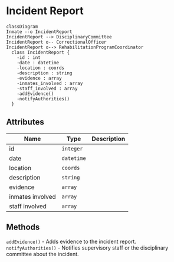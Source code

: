 # Incident Report

``` mermaid
classDiagram
Inmate --o IncidentReport
IncidentReport --> DisciplinaryCommittee
IncidentReport o-- CorrectionalOfficer
IncidentReport o--> RehabilitationProgramCoordinator
  class IncidentReport {
    -id : int
    -date : datetime
    -location : coords
    -description : string
    -evidence : array
    -inmates_involved : array
    -staff_involved : array
    -addEvidence()
    -notifyAuthorities()
  }
```

## Attributes

| Name                  | Type      | Description   |
| -                     | -         | -             |
| id                    | `integer` |               |
| date                  | `datetime`|               |
| location              | `coords`  |               |
| description           | `string`  |               |
| evidence              | `array`   |               |
| inmates involved      | `array`   |               |
| staff involved        | `array`   |               |

## Methods
`addEvidence()` - Adds evidence to the incident report.<br/>
`notifyAuthorities()` - Notifies supervisory staff or the disciplinary committee about the incident.
